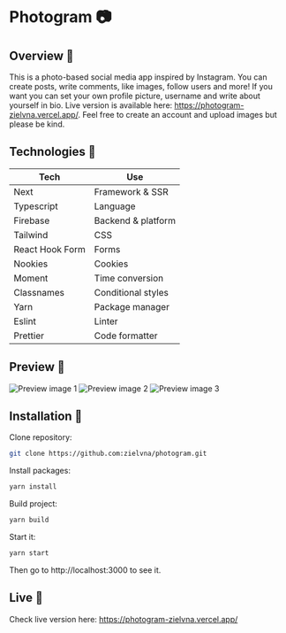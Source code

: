 # Photogram 📷

## Overview 📝

This is a photo-based social media app inspired by Instagram. You can create posts, write comments, like images, follow users and more! If you want you can set your own profile picture, username and write about yourself in bio. Live version is available here: https://photogram-zielvna.vercel.app/. Feel free to create an account and upload images but please be kind.

## Technologies 🔧

| Tech            | Use                |
| --------------- | ------------------ |
| Next            | Framework & SSR    |
| Typescript      | Language           |
| Firebase        | Backend & platform |
| Tailwind        | CSS                |
| React Hook Form | Forms              |
| Nookies         | Cookies            |
| Moment          | Time conversion    |
| Classnames      | Conditional styles |
| Yarn            | Package manager    |
| Eslint          | Linter             |
| Prettier        | Code formatter     |

## Preview 👀

![Preview image 1](https://github.com/zielvna/photogram/assets/102986585/eea092c1-7dda-4a84-80e2-2d6406347eb5)
![Preview image 2](https://github.com/zielvna/photogram/assets/102986585/dde2b806-1d51-42af-9d9c-605a610bde37)
![Preview image 3](https://github.com/zielvna/photogram/assets/102986585/e3379a5c-6b44-4112-81b9-3adde0ee8622)

## Installation 💾

Clone repository:

```bash
git clone https://github.com:zielvna/photogram.git
```

Install packages:

```bash
yarn install
```

Build project:

```bash
yarn build
```

Start it:

```bash
yarn start
```

Then go to http://localhost:3000 to see it.

## Live 🔴

Check live version here: https://photogram-zielvna.vercel.app/
